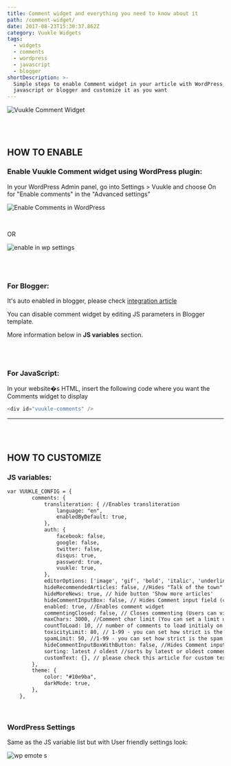 ```yaml
---
title: Comment widget and everything you need to know about it
path: /comment-widget/
date: 2017-08-23T15:30:37.862Z
category: Vuukle Widgets
tags:
  - widgets
  - comments
  - wordpress
  - javascript
  - blogger
shortDescription: >-
  Simple steps to enable Comment widget in your article with WordPress,
  javascript or blogger and customize it as you want
---
```

![Vuukle Comment Widget](/img/vuukle-comment-widget.png)

<br>

<br>

## HOW TO ENABLE

### Enable Vuukle Comment widget using WordPress plugin:

In your WordPress Admin panel, go into Settings > Vuukle and choose On for "Enable comments" in the "Advanced settings"

![Enable Comments in WordPress](/img/comment-widget-img-3.png)

<br>

OR

![enable in wp settings](/img/comment-widget-img-4.png)

<br>

<br>

### For Blogger:

It's auto enabled in blogger, please check [integration article](https://docs.vuukle.com/how-to-install-vuukle-on-a-blogger-blog/)

You can disable comment widget by editing JS parameters in Blogger template.

More information below in **JS variables** section.

<br>

<br>

### For JavaScript:

In your website�s HTML, insert the following code where you want the Comments widget to display

```javascript
<div id="vuukle-comments" />
```

- - -

<br>

<br>

## HOW TO CUSTOMIZE

### JS variables:

```html
var VUUKLE_CONFIG = {
        comments: {
            transliteration: { //Enables transliteration
                language: "en",
                enabledByDefault: true,
            },
            auth: {
                facebook: false,
                google: false,
                twitter: false,
                disqus: true,
                password: true,
                vuukle: true,
            },
            editorOptions: ['image', 'gif', 'bold', 'italic', 'underline', 'url', 'blockquote', 'code', 'list'], // you can enable/disable ability to paste image or gif, choose the style of text
            hideRecommendedArticles: false, //Hides "Talk of the town" section
            hideMoreNews: true, // hide button 'Show more articles'
            hideCommentInputBox: false, // Hides Comment input field (can be expanded by pressing on the "add comment button")
            enabled: true, //Enables comment widget
            commentingClosed: false, // Closes commenting (Users can view already posted comments but can't post new ones)
            maxChars: 3000, //Comment char limit (You can set a limit up to 3000 characters)
            countToLoad: 10, // number of comments to load initialy on the page
            toxicityLimit: 80, // 1-99 - you can set how strict is the automoderation. 100 - disables the parameter
            spamLimit: 50, //1-99 - you can set how strict is the spam limit. 100  - disables the parameter
            hideCommentInputBoxWithButton: false, //Hides Comment input field (without "add comment button")
            sorting: latest / oldest //sorts by latest or oldest comments on initial loading
            customText: {}, // please check this article for custom texts https://docs.vuukle.com/how-to-do-language-customizations-if-using-js-implementation/
        },
        theme: {
            color: "#10e9ba",
            darkMode: true,
        },
    },
```

<br>

### WordPress Settings

Same as the JS variable list but with User friendly settings look:

![wp emote s](/img/comment-widget-img-2.png)
